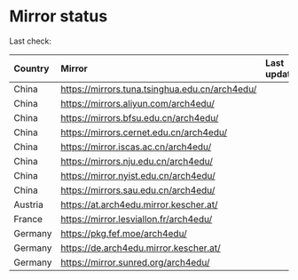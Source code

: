 <script src="./time.js"></script>
# Mirror status
Last check: <script type="text/javascript">localize(1723000956.6150608);</script>

|Country|Mirror|Last update|
|:------|:-----|:----------|
|China|https://mirrors.tuna.tsinghua.edu.cn/arch4edu/|<script type="text/javascript">localize(1722969279);</script>|
|China|https://mirrors.aliyun.com/arch4edu/|<script type="text/javascript">localize(1722969279);</script>|
|China|https://mirrors.bfsu.edu.cn/arch4edu/|<script type="text/javascript">localize(1722969279);</script>|
|China|https://mirrors.cernet.edu.cn/arch4edu/|<script type="text/javascript">localize(1722969279);</script>|
|China|https://mirror.iscas.ac.cn/arch4edu/|<script type="text/javascript">localize(1722969279);</script>|
|China|https://mirrors.nju.edu.cn/arch4edu/|<script type="text/javascript">localize(1722882890);</script>|
|China|https://mirror.nyist.edu.cn/arch4edu/|<script type="text/javascript">localize(1722926200);</script>|
|China|https://mirrors.sau.edu.cn/arch4edu/|<script type="text/javascript">localize(1722969279);</script>|
|Austria|https://at.arch4edu.mirror.kescher.at/|<script type="text/javascript">localize(1722969279);</script>|
|France|https://mirror.lesviallon.fr/arch4edu/|<script type="text/javascript">localize(1722969279);</script>|
|Germany|https://pkg.fef.moe/arch4edu/|<script type="text/javascript">localize(1722969279);</script>|
|Germany|https://de.arch4edu.mirror.kescher.at/|<script type="text/javascript">localize(1722969279);</script>|
|Germany|https://mirror.sunred.org/arch4edu/|<script type="text/javascript">localize(1722969279);</script>|

<script src="./tablefilter/tablefilter.js"></script>
<script src="./table.js"></script>
